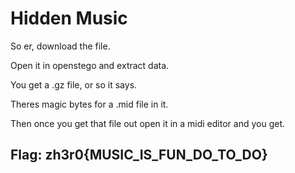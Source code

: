 # Hidden Music

So er, download the file.

Open it in openstego and extract data.

You get a .gz file, or so it says.

Theres magic bytes for a .mid file in it.

Then once you get that file out open it in a midi editor and you get.

## Flag: zh3r0{MUSIC\_IS\_FUN\_DO\_TO\_DO}

